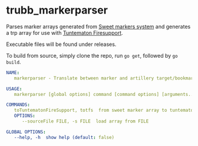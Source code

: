 # trubb_markerparser

Parses marker arrays generated from [Sweet markers system](https://steamcommunity.com/sharedfiles/filedetails/?id=324952672) and generates a trp array for use with [Tuntematon Firesupport](https://github.com/tuntematonjr/Tun-Firesupport).

Executable files will be found under releases.

To build from source, simply clone the repo, run `go get`, followed by `go build`.

```yaml
NAME:
   markerparser - Translate between marker and artillery target/bookmark arrays

USAGE:
   markerparser [global options] command [command options] [arguments...]

COMMANDS:
   toTuntematonFireSupport, totfs  from sweet marker array to tuntematon firesupport trps
   OPTIONS:
      --sourceFile FILE, -s FILE  load array from FILE

GLOBAL OPTIONS:
   --help, -h  show help (default: false)
```

